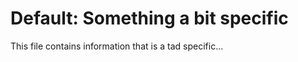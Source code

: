 Default: Something a bit specific
========================

This file contains information that is a tad specific...